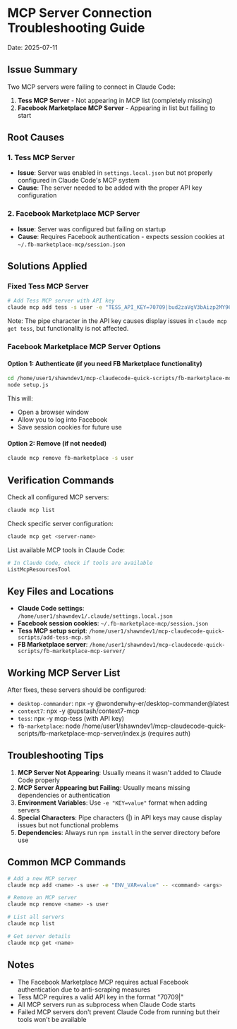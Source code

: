 # MCP Server Connection Troubleshooting Guide

Date: 2025-07-11

## Issue Summary
Two MCP servers were failing to connect in Claude Code:
1. **Tess MCP Server** - Not appearing in MCP list (completely missing)
2. **Facebook Marketplace MCP Server** - Appearing in list but failing to start

## Root Causes

### 1. Tess MCP Server
- **Issue**: Server was enabled in `settings.local.json` but not properly configured in Claude Code's MCP system
- **Cause**: The server needed to be added with the proper API key configuration

### 2. Facebook Marketplace MCP Server
- **Issue**: Server was configured but failing on startup
- **Cause**: Requires Facebook authentication - expects session cookies at `~/.fb-marketplace-mcp/session.json`

## Solutions Applied

### Fixed Tess MCP Server
```bash
# Add Tess MCP server with API key
claude mcp add tess -s user -e "TESS_API_KEY=70709|bud2zaVgV3bAizp2MY96iD0TW2PKCwxFMLQKwv3a099e04ff" -- npx -y mcp-tess
```

Note: The pipe character in the API key causes display issues in `claude mcp get tess`, but functionality is not affected.

### Facebook Marketplace MCP Server Options

#### Option 1: Authenticate (if you need FB Marketplace functionality)
```bash
cd /home/user1/shawndev1/mcp-claudecode-quick-scripts/fb-marketplace-mcp-server
node setup.js
```
This will:
- Open a browser window
- Allow you to log into Facebook
- Save session cookies for future use

#### Option 2: Remove (if not needed)
```bash
claude mcp remove fb-marketplace -s user
```

## Verification Commands

Check all configured MCP servers:
```bash
claude mcp list
```

Check specific server configuration:
```bash
claude mcp get <server-name>
```

List available MCP tools in Claude Code:
```bash
# In Claude Code, check if tools are available
ListMcpResourcesTool
```

## Key Files and Locations

- **Claude Code settings**: `/home/user1/shawndev1/.claude/settings.local.json`
- **Facebook session cookies**: `~/.fb-marketplace-mcp/session.json`
- **Tess MCP setup script**: `/home/user1/shawndev1/mcp-claudecode-quick-scripts/add-tess-mcp.sh`
- **FB Marketplace server**: `/home/user1/shawndev1/mcp-claudecode-quick-scripts/fb-marketplace-mcp-server/`

## Working MCP Server List
After fixes, these servers should be configured:
- `desktop-commander`: npx -y @wonderwhy-er/desktop-commander@latest
- `context7`: npx -y @upstash/context7-mcp
- `tess`: npx -y mcp-tess (with API key)
- `fb-marketplace`: node /home/user1/shawndev1/mcp-claudecode-quick-scripts/fb-marketplace-mcp-server/index.js (requires auth)

## Troubleshooting Tips

1. **MCP Server Not Appearing**: Usually means it wasn't added to Claude Code properly
2. **MCP Server Appearing but Failing**: Usually means missing dependencies or authentication
3. **Environment Variables**: Use `-e "KEY=value"` format when adding servers
4. **Special Characters**: Pipe characters (|) in API keys may cause display issues but not functional problems
5. **Dependencies**: Always run `npm install` in the server directory before use

## Common MCP Commands

```bash
# Add a new MCP server
claude mcp add <name> -s user -e "ENV_VAR=value" -- <command> <args>

# Remove an MCP server
claude mcp remove <name> -s user

# List all servers
claude mcp list

# Get server details
claude mcp get <name>
```

## Notes
- The Facebook Marketplace MCP requires actual Facebook authentication due to anti-scraping measures
- Tess MCP requires a valid API key in the format "70709|<key>"
- All MCP servers run as subprocess when Claude Code starts
- Failed MCP servers don't prevent Claude Code from running but their tools won't be available